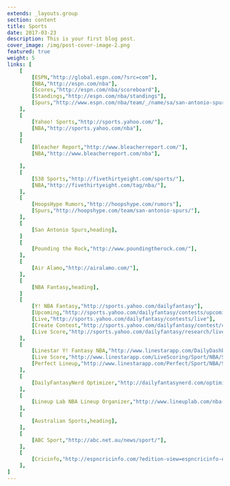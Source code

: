 ```yaml
---
extends: _layouts.group
section: content
title: Sports
date: 2017-03-23
description: This is your first blog post.
cover_image: /img/post-cover-image-2.png
featured: true
weight: 5
links: [
    [
        [ESPN,"http://global.espn.com/?src=com"],
        [NBA,"http://espn.com/nba"],
        [Scores,"http://espn.com/nba/scoreboard"],
        [Standings,"http://espn.com/nba/standings"],
        [Spurs,"http://www.espn.com/nba/team/_/name/sa/san-antonio-spurs"],
    ],
    [
        [Yahoo! Sports,"http://sports.yahoo.com/"],
        [NBA,"http://sports.yahoo.com/nba"],
    ]
    [
        [Bleacher Report,"http://www.bleacherreport.com/"],
        [NBA,"http://www.bleacherreport.com/nba"],

    ],
    [
        [538 Sports,"http://fivethirtyeight.com/sports/"],
        [NBA,"http://fivethirtyeight.com/tag/nba/"],
    ],
    [
        [HoopsHype Rumors,"http://hoopshype.com/rumors"],
        [Spurs,"http://hoopshype.com/team/san-antonio-spurs/"],
    ],
    [
        [San Antonio Spurs,heading],
    ]
    [
        [Pounding the Rock,"http://www.poundingtherock.com/"],
    ],
    [
        [Air Alamo,"http://airalamo.com/"],
    ],
    [
        [NBA Fantasy,heading],
    ]
    [
        [Y! NBA Fantasy,"http://sports.yahoo.com/dailyfantasy"],
        [Upcoming,"http://sports.yahoo.com/dailyfantasy/contests/upcoming"],
        [Live,"http://sports.yahoo.com/dailyfantasy/contests/live"],
        [Create Contest,"http://sports.yahoo.com/dailyfantasy/contest/create"],
        [Live Score,"http://sports.yahoo.com/dailyfantasy/research/live"],
    ],
    [
        [Linestar Y! Fantasy NBA,"http://www.linestarapp.com/DailyDashboard/Sport/NBA/Site/Yahoo"],
        [Live Score,"http://www.linestarapp.com/LiveScoring/Sport/NBA/Site/Yahoo"],
        [Perfect Lineup,"http://www.linestarapp.com/Perfect/Sport/NBA/Site/Yahoo"],
    ],
    [
        [DailyFantasyNerd Optimizer,"http://dailyfantasynerd.com/optimizer/yahoo/nba"],
    ],
    [
        [Lineup Lab NBA Lineup Organizer,"http://www.lineuplab.com/nba-lineup-optimizer"],
    ],
    [
        [Australian Sports,heading],
    ],
    [
        [ABC Sport,"http://abc.net.au/news/sport/"],
    ],
    [
        [Cricinfo,"http://espncricinfo.com/?edition-view=espncricinfo-en-au&amp;set=true"],
    ],
]
---
```

